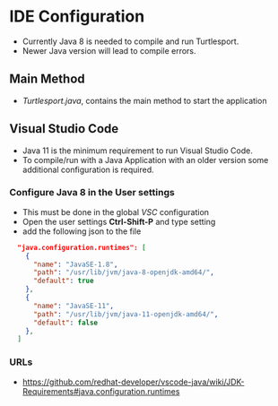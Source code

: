 # IDE Configuration

- Currently Java 8 is needed to compile and run Turtlesport.
- Newer Java version will lead to compile errors.

## Main Method
- *Turtlesport.java*, contains the main method to start the application

## Visual Studio Code
- Java 11 is the minimum requirement to run Visual Studio Code.
- To compile/run with a Java Application with an older version some additional configuration is required.

### Configure Java 8 in the User settings
- This must be done in the global *VSC* configuration
- Open the user settings **Ctrl-Shift-P** and type setting
- add the following json to the file

```json
  "java.configuration.runtimes": [
    {
      "name": "JavaSE-1.8",
      "path": "/usr/lib/jvm/java-8-openjdk-amd64/",
      "default": true
    },
    {
      "name": "JavaSE-11",
      "path": "/usr/lib/jvm/java-11-openjdk-amd64/",
      "default": false
    },
  ]
```
### URLs
- https://github.com/redhat-developer/vscode-java/wiki/JDK-Requirements#java.configuration.runtimes
